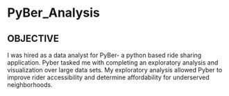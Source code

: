# PyBer_Analysis

## OBJECTIVE ##
I was hired as a data analyst for PyBer- a python based ride sharing application. Pyber tasked me with completing an exploratory analysis and visualization over large data sets. My exploratory analysis allowed Pyber to improve rider accessibility and determine affordability for underserved neighborhoods.
